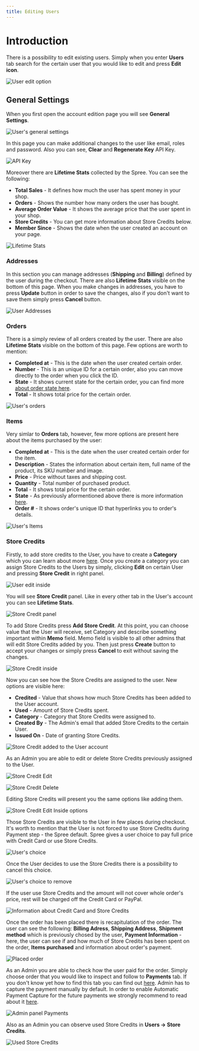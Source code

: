 ```yaml
---
title: Editing Users
---
```


# Introduction

There is a possibility to edit existing users. Simply when you enter **Users** tab search for the certain user that you would like to edit and press **Edit icon**.

![User edit option](/images/user/users/user_edit_option.jpg)

## General Settings

When you first open the account edition page you will see **General Settings**.

![User's general settings](/images/user/users/user_edit_inside.jpg)

In this page you can make additional changes to the user like email, roles and password. Also you can see, **Clear** and **Regenerate Key** API Key.

![API Key](/images/user/users/user_edit_inside_api.jpg)

Moreover there are **Lifetime Stats** collected by the Spree. You can see the following:

* **Total Sales** - It defines how much the user has spent money in your shop.
* **Orders** - Shows the number how many orders the user has bought.
* **Average Order Value** - It shows the average price that the user spent in your shop.
* **Store Credits** - You can get more information about Store Credits below.
* **Member Since** - Shows the date when the user created an account on your page.

![Lifetime Stats](/images/user/users/user_edit_inside_lifetimestats.jpg)

### Addresses

In this section you can manage addresses (**Shipping** and **Billing**) defined by the user during the checkout. There are also **Lifetime Stats** visible on the bottom of this page.
When you make changes in addresses, you have to press **Update** button in order to save the changes, also if you don't want to save them simply press **Cancel** button. 

![User Addresses](/images/user/users/user_edit_inside_address.jpg)

### Orders

There is a simply review of all orders created by the user. There are also **Lifetime Stats** visible on the bottom of this page. Few options are worth to mention:

* **Completed at** - This is the date when the user created certain order.
* **Number** - This is an unique ID for a certain order, also you can move directly to the order when you click the ID.
* **State** - It shows current state for the certain order, you can find more [about order state here](../orders/order_states.md).
* **Total** - It shows total price for the certain order.

![User's orders](/images/user/users/user_edit_orders.jpg)

### Items

Very simlar to **Orders** tab, however, few more options are present here about the items purchased by the user:

* **Completed at** - This is the date when the user created certain order for the item.
* **Description** - States the information about certain item, full name of the product, its SKU number and image.
* **Price** - Price without taxes and shipping cost.
* **Quantity** - Total number of purchased product.
* **Total** - It shows total price for the certain order.
* **State** - As previously aformentioned above there is more information [here](../user/orders/order_states.md).
* **Order #** - It shows order's unique ID that hyperlinks you to order's details.

![User's Items](/images/user/users/user_edit_inside_items.jpg)

### Store Credits

Firstly, to add store credits to the User, you have to create a **Category** which you can learn about more [here](store_credit_categories.md).
Once you create a category you can assign Store Credits to the Users by simply, clicking **Edit** on certain User and pressing **Store Credit** in right panel.

![User edit inside](/images/user/users/store_credit_user_add.jpg)

You will see **Store Credit** panel. Like in every other tab in the User's account you can see **Lifetime Stats**.

![Store Credit panel](/images/user/users/store_credit_user.jpg)

To add Store Credits press **Add Store Credit**. At this point, you can choose value that the User will receive, set Category and describe something important within **Memo** field. Memo field is visible to all other admins that will edit Store Credits added by you. Then just press **Create** button to accept your changes or simply press **Cancel** to exit without saving the changes.

![Store Credit inside](/images/user/users/store_credit_user_new.jpg)

Now you can see how the Store Credits are assigned to the user. New options are visible here:

* **Credited** - Value that shows how much Store Credits has been added to the User account.
* **Used** - Amount of Store Credits spent.
* **Category** - Category that Store Credits were assigned to.
* **Created By** - The Admin's email that added Store Credits to the certain User.
* **Issued On** - Date of granting Store Credits.

![Store Credit added to the User account](/images/user/users/store_credit_user_added.jpg)

As an Admin you are able to edit or delete Store Credits previously assigned to the User.

![Store Credit Edit](/images/user/users/store_credit_user_added_edit.jpg)

![Store Credit Delete](/images/user/users/store_credit_user_added_delete.jpg)

Editing Store Credits will present you the same options like adding them.

![Store Credit Edit Inside options](/images/user/users/store_credit_user_added_edit_inside.jpg)

Those Store Credits are visible to the User in few places during checkout. It's worth to mention that the User is not forced to use Store Credits during Payment step - the Spree default. Spree gives a user choice to pay full price with Credit Card or use Store Credits.

![User's choice](/images/user/users/store_credit_front_apply.jpg)

Once the User decides to use the Store Credits there is a possibility to cancel this choice.

![User's choice to remove](/images/user/users/store_credit_front_applied.jpg)

If the user use Store Credits and the amount will not cover whole order's price, rest will be charged off the Credit Card or PayPal.

![Information about Credit Card and Store Credits](/images/user/users/store_credit_front_confirm.jpg)

Once the order has been placed there is recapitulation of the order. The user can see the following: **Billing Adress**, **Shipping Address**, **Shipment method** which is previously chosed by the user, **Payment Information** - here, the user can see if and how much of Store Credits has been spent on the order, **Items purchased** and information about order's payment.

![Placed order](/images/user/users/store_credit_front_placed_order.jpg)

As an Admin you are able to check how the user paid for the order. Simply choose order that you would like to inspect and follow to **Payments** tab. If you don't know yet how to find this tab you can find out [here](../orders/entering_orders.md#payments). Admin has to capture the payment manually by default. In order to enable Automatic Payment Capture for the future payments we strongly recommend to read about it [here](../payments/payment_methods.md#user-content-auto-capture).

![Admin panel Payments](/images/user/users/store_credit_order_paid.jpg)

Also as an Admin you can observe used Store Credits in **Users -> Store Credits**.

![Used Store Credits](/images/user/users/store_credit_user_paid.jpg)
